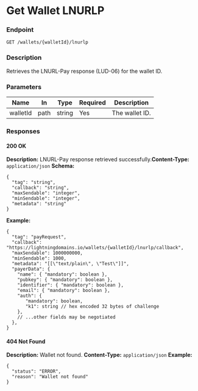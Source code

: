 # Get Wallet LNURLP

### Endpoint

`GET /wallets/{walletId}/lnurlp`

### Description

Retrieves the LNURL-Pay response (LUD-06) for the wallet ID.

### Parameters

| Name     | In   | Type   | Required | Description    |
| -------- | ---- | ------ | -------- | -------------- |
| walletId | path | string | Yes      | The wallet ID. |

### Responses

#### 200 OK

**Description:** LNURL-Pay response retrieved successfully.**Content-Type:** `application/json`
**Schema:**

```jsonc
{
  "tag": "string",
  "callback": "string",
  "maxSendable": "integer",
  "minSendable": "integer",
  "metadata": "string"
}
```

**Example:**

```jsonc
{
  "tag": "payRequest",
  "callback": "https://lightningdomains.io/wallets/{walletId}/lnurlp/callback",
  "maxSendable": 1000000000,
  "minSendable": 1000,
  "metadata": "[[\"text/plain\", \"Test\"]]",
  "payerData": {
    "name": { "mandatory": boolean },
    "pubkey": { "mandatory": boolean },
    "identifier": { "mandatory": boolean },
    "email": { "mandatory": boolean },
    "auth": {
       "mandatory": boolean,
       "k1": string // hex encoded 32 bytes of challenge
    },
    // ...other fields may be negotiated
  },
}
```

#### 404 Not Found

**Description:** Wallet not found.
**Content-Type:** `application/json`
**Example:**

```jsonc
{
  "status": "ERROR",
  "reason": "Wallet not found"
}
```
